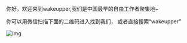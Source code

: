 
你好，欢迎来到wakeupper,我们是中国最早的自由工作者聚集地~

你可以用微信扫描下面的二维码进入找到我们，
或者直接搜索“wakeupper”

![img](http://lc-2od4ebtn.cn-n1.lcfile.com/6917b25d218c13d9bd15.jpg)
